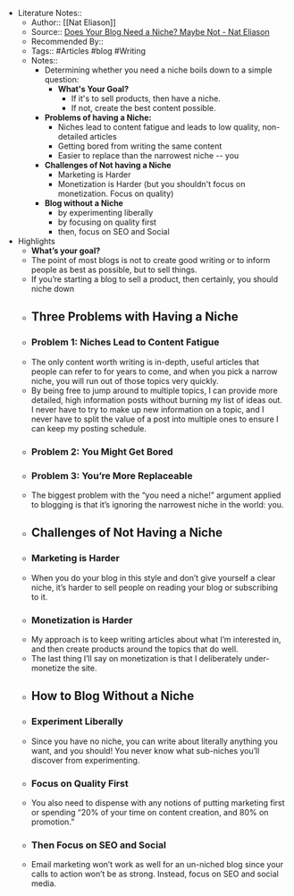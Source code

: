 - Literature Notes::
    - Author:: [[Nat Eliason]]
    - Source:: [Does Your Blog Need a Niche? Maybe Not - Nat Eliason](https://www.nateliason.com/blog/no-niche)
    - Recommended By::
    - Tags:: #Articles #blog #Writing
    - Notes::
        - Determining whether you need a niche boils down to a simple question: 
            - **What's Your Goal?**
                - If it's to sell products, then have a niche.
                - If not, create the best content possible.
        - **Problems of having a Niche:**
            - Niches lead to content fatigue and leads to low quality, non-detailed articles
            - Getting bored from writing the same content
            - Easier to replace than the narrowest niche -- you
        - **Challenges of Not having a Niche**
            - Marketing is Harder
            - Monetization is Harder (but you shouldn't focus on monetization. Focus on quality)
        - **Blog without a Niche**
            - by experimenting liberally
            - by focusing on quality first
            - then, focus on SEO and Social
- Highlights
    - **What’s your goal?**
    - The point of most blogs is not to create good writing or to inform people as best as possible, but to sell things.
    - If you’re starting a blog to sell a product, then certainly, you should niche down
    - ## Three Problems with Having a Niche
    - ### Problem 1: Niches Lead to Content Fatigue
    - The only content worth writing is in-depth, useful articles that people can refer to for years to come, and when you pick a narrow niche, you will run out of those topics very quickly.
    - By being free to jump around to multiple topics, I can provide more detailed, high information posts without burning my list of ideas out. I never have to try to make up new information on a topic, and I never have to split the value of a post into multiple ones to ensure I can keep my posting schedule.
    - ### Problem 2: You Might Get Bored
    - ### Problem 3: You’re More Replaceable
    - The biggest problem with the “you need a niche!” argument applied to blogging is that it’s ignoring the narrowest niche in the world: you.
    - ## Challenges of Not Having a Niche
    - ### Marketing is Harder
    - When you do your blog in this style and don’t give yourself a clear niche, it’s harder to sell people on reading your blog or subscribing to it.
    - ### Monetization is Harder
    - My approach is to keep writing articles about what I’m interested in, and then create products around the topics that do well.
    - The last thing I’ll say on monetization is that I deliberately under-monetize the site.
    - ## How to Blog Without a Niche
    - ### Experiment Liberally
    - Since you have no niche, you can write about literally anything you want, and you should! You never know what sub-niches you’ll discover from experimenting.
    - ### Focus on Quality First
    - You also need to dispense with any notions of putting marketing first or spending “20% of your time on content creation, and 80% on promotion.”
    - ### Then Focus on SEO and Social
    - Email marketing won’t work as well for an un-niched blog since your calls to action won’t be as strong. Instead, focus on SEO and social media.
